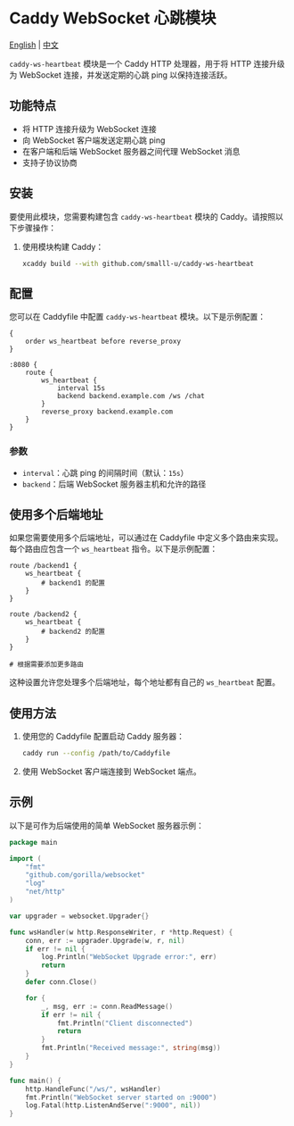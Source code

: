 # Caddy WebSocket 心跳模块

[English](./README.md) | [中文](./README_zh.md)

`caddy-ws-heartbeat` 模块是一个 Caddy HTTP 处理器，用于将 HTTP 连接升级为 WebSocket 连接，并发送定期的心跳 ping 以保持连接活跃。

## 功能特点

- 将 HTTP 连接升级为 WebSocket 连接
- 向 WebSocket 客户端发送定期心跳 ping
- 在客户端和后端 WebSocket 服务器之间代理 WebSocket 消息
- 支持子协议协商

## 安装

要使用此模块，您需要构建包含 `caddy-ws-heartbeat` 模块的 Caddy。请按照以下步骤操作：

1. 使用模块构建 Caddy：
    ```sh
    xcaddy build --with github.com/smalll-u/caddy-ws-heartbeat
    ```

## 配置

您可以在 Caddyfile 中配置 `caddy-ws-heartbeat` 模块。以下是示例配置：

```Caddyfile
{
    order ws_heartbeat before reverse_proxy
}

:8080 {
    route {
        ws_heartbeat {
            interval 15s
            backend backend.example.com /ws /chat
        }
        reverse_proxy backend.example.com
    }
}
```

### 参数

- `interval`：心跳 ping 的间隔时间（默认：`15s`）
- `backend`：后端 WebSocket 服务器主机和允许的路径

## 使用多个后端地址

如果您需要使用多个后端地址，可以通过在 Caddyfile 中定义多个路由来实现。每个路由应包含一个 `ws_heartbeat` 指令。以下是示例配置：

```caddyfile
route /backend1 {
    ws_heartbeat {
        # backend1 的配置
    }
}

route /backend2 {
    ws_heartbeat {
        # backend2 的配置
    }
}

# 根据需要添加更多路由
```

这种设置允许您处理多个后端地址，每个地址都有自己的 `ws_heartbeat` 配置。

## 使用方法

1. 使用您的 Caddyfile 配置启动 Caddy 服务器：
    ```sh
    caddy run --config /path/to/Caddyfile
    ```

2. 使用 WebSocket 客户端连接到 WebSocket 端点。

## 示例

以下是可作为后端使用的简单 WebSocket 服务器示例：

```go
package main

import (
    "fmt"
    "github.com/gorilla/websocket"
    "log"
    "net/http"
)

var upgrader = websocket.Upgrader{}

func wsHandler(w http.ResponseWriter, r *http.Request) {
    conn, err := upgrader.Upgrade(w, r, nil)
    if err != nil {
        log.Println("WebSocket Upgrade error:", err)
        return
    }
    defer conn.Close()

    for {
        _, msg, err := conn.ReadMessage()
        if err != nil {
            fmt.Println("Client disconnected")
            return
        }
        fmt.Println("Received message:", string(msg))
    }
}

func main() {
    http.HandleFunc("/ws/", wsHandler)
    fmt.Println("WebSocket server started on :9000")
    log.Fatal(http.ListenAndServe(":9000", nil))
}
```
